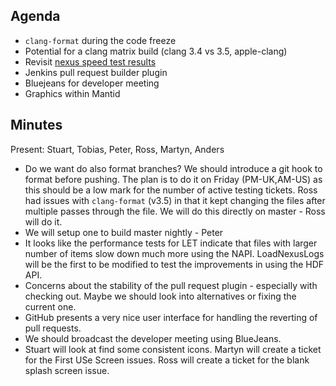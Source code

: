 Agenda
------
* `clang-format` during the code freeze
* Potential for a clang matrix build (clang 3.4 vs 3.5, apple-clang)
* Revisit [nexus speed test results](https://github.com/OwenArnold/hdf5_vs_nexus/blob/master/read_results.md)
* Jenkins pull request builder plugin
* Bluejeans for developer meeting
* Graphics within Mantid

Minutes
-------
Present: Stuart, Tobias, Peter, Ross, Martyn, Anders

* Do we want do also format branches? We should introduce a git hook to format before pushing.  The plan is to do it on Friday (PM-UK,AM-US) as this should be a low mark for the number of active testing tickets.  Ross had issues with `clang-format` (v3.5) in that it kept changing the files after multiple passes through the file. We will do this directly on master - Ross will do it.
* We will setup one to build master nightly - Peter
* It looks like the performance tests for LET indicate that files with larger number of items slow down much more using the NAPI.  LoadNexusLogs will be the first to be modified to test the improvements in using the HDF API.
* Concerns about the stability of the pull request plugin - especially with checking out.  Maybe we should look into alternatives or fixing the current one.
* GitHub presents a very nice user interface for handling the reverting of pull requests.  
* We should broadcast the developer meeting using BlueJeans.
* Stuart will look at find some consistent icons.  Martyn will create a ticket for the First USe Screen issues.  Ross will create a ticket for the blank splash screen issue.  
